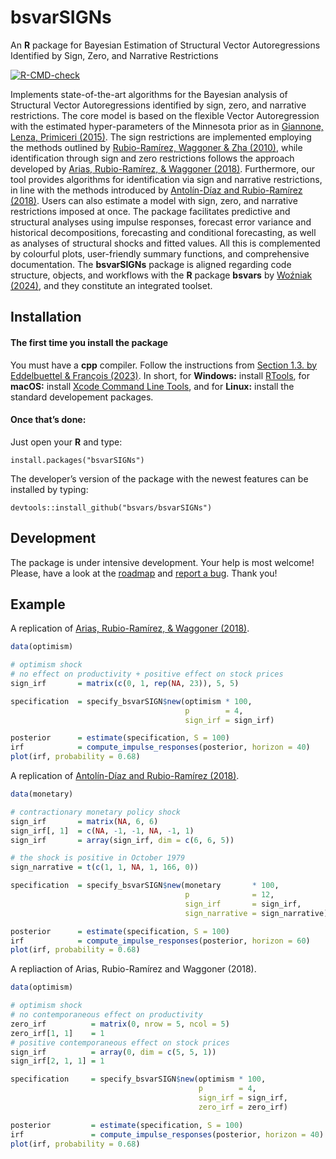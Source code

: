 
<!-- README.md is generated from README.Rmd. Please edit that file -->

# bsvarSIGNs

An **R** package for Bayesian Estimation of Structural Vector
Autoregressions Identified by Sign, Zero, and Narrative Restrictions

<!-- badges: start -->

[![R-CMD-check](https://github.com/bsvars/bsvarSIGNs/actions/workflows/R-CMD-check.yaml/badge.svg)](https://github.com/bsvars/bsvarSIGNs/actions/workflows/R-CMD-check.yaml)
<!-- badges: end -->

Implements state-of-the-art algorithms for the Bayesian analysis of
Structural Vector Autoregressions identified by sign, zero, and
narrative restrictions. The core model is based on the flexible Vector
Autoregression with the estimated hyper-parameters of the Minnesota
prior as in [Giannone, Lenza, Primiceri
(2015)](http://doi.org/10.1162/REST_a_00483). The sign restrictions are
implemented employing the methods outlined by [Rubio-Ramírez, Waggoner &
Zha (2010)](http://doi.org/10.1111/j.1467-937X.2009.00578.x), while
identification through sign and zero restrictions follows the approach
developed by [Arias, Rubio-Ramírez, & Waggoner
(2018)](http://doi.org/10.3982/ECTA14468). Furthermore, our tool
provides algorithms for identification via sign and narrative
restrictions, in line with the methods introduced by [Antolín-Díaz and
Rubio-Ramírez (2018)](http://doi.org/10.1257/aer.20161852). Users can
also estimate a model with sign, zero, and narrative restrictions
imposed at once. The package facilitates predictive and structural
analyses using impulse responses, forecast error variance and historical
decompositions, forecasting and conditional forecasting, as well as
analyses of structural shocks and fitted values. All this is
complemented by colourful plots, user-friendly summary functions, and
comprehensive documentation. The **bsvarSIGNs** package is aligned
regarding code structure, objects, and workflows with the **R** package
**bsvars** by [Woźniak
(2024)](http://doi.org/10.32614/CRAN.package.bsvars), and they
constitute an integrated toolset.

## Installation

#### The first time you install the package

You must have a **cpp** compiler. Follow the instructions from [Section
1.3. by Eddelbuettel & François
(2023)](https://cran.r-project.org/package=Rcpp/vignettes/Rcpp-FAQ.pdf).
In short, for **Windows:** install
[RTools](https://CRAN.R-project.org/bin/windows/Rtools/), for **macOS:**
install [Xcode Command Line
Tools](https://www.freecodecamp.org/news/install-xcode-command-line-tools/),
and for **Linux:** install the standard developement packages.

#### Once that’s done:

Just open your **R** and type:

    install.packages("bsvarSIGNs")

The developer’s version of the package with the newest features can be
installed by typing:

    devtools::install_github("bsvars/bsvarSIGNs")

## Development

The package is under intensive development. Your help is most welcome!
Please, have a look at the
[roadmap](https://github.com/bsvars/bsvarSIGNs/milestones) and [report a
bug](https://github.com/bsvars/bsvarSIGNs/issues). Thank you!

## Example

A replication of [Arias, Rubio-Ramírez, & Waggoner
(2018)](http://doi.org/10.3982/ECTA14468).

``` r
data(optimism)

# optimism shock
# no effect on productivity + positive effect on stock prices
sign_irf       = matrix(c(0, 1, rep(NA, 23)), 5, 5)

specification  = specify_bsvarSIGN$new(optimism * 100,
                                       p        = 4,
                                       sign_irf = sign_irf)

posterior      = estimate(specification, S = 100)
irf            = compute_impulse_responses(posterior, horizon = 40)
plot(irf, probability = 0.68)
```

A replication of [Antolín-Díaz and Rubio-Ramírez
(2018)](http://doi.org/10.1257/aer.20161852).

``` r
data(monetary)

# contractionary monetary policy shock
sign_irf       = matrix(NA, 6, 6)
sign_irf[, 1]  = c(NA, -1, -1, NA, -1, 1)
sign_irf       = array(sign_irf, dim = c(6, 6, 5))

# the shock is positive in October 1979
sign_narrative = t(c(1, 1, NA, 1, 166, 0))

specification  = specify_bsvarSIGN$new(monetary       * 100,
                                       p              = 12,
                                       sign_irf       = sign_irf,
                                       sign_narrative = sign_narrative)

posterior      = estimate(specification, S = 100)
irf            = compute_impulse_responses(posterior, horizon = 60)
plot(irf, probability = 0.68)
```

A repliaction of Arias, Rubio-Ramírez and Waggoner (2018).

``` r
data(optimism)

# optimism shock
# no contemporaneous effect on productivity
zero_irf          = matrix(0, nrow = 5, ncol = 5)
zero_irf[1, 1]    = 1
# positive contemporaneous effect on stock prices
sign_irf          = array(0, dim = c(5, 5, 1))
sign_irf[2, 1, 1] = 1

specification     = specify_bsvarSIGN$new(optimism * 100,
                                          p        = 4,
                                          sign_irf = sign_irf,
                                          zero_irf = zero_irf)

posterior         = estimate(specification, S = 100)
irf               = compute_impulse_responses(posterior, horizon = 40)
plot(irf, probability = 0.68)
```
